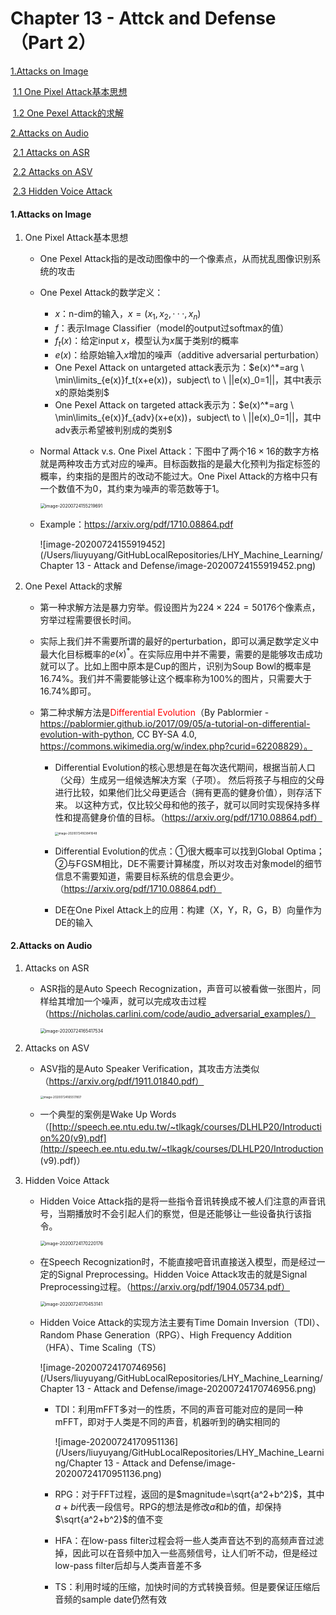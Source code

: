 # Chapter 13 - Attck and Defense（Part 2）

[1.Attacks on Image](#1)

​		[1.1 One Pixel Attack基本思想](#1.1)

​		[1.2 One Pexel Attack的求解](#1.2)

[2.Attacks on Audio](#2)

​		[2.1 Attacks on ASR](#2.1)

​		[2.2 Attacks on ASV](#2.2)

​		[2.3 Hidden Voice Attack](#2.3)



#### <span name="1">1.Attacks on Image</span>

1. <span name="1.1">One Pixel Attack基本思想</span>

   - One Pexel Attack指的是改动图像中的一个像素点，从而扰乱图像识别系统的攻击

   - One Pexel Attack的数学定义：

      - $x$：n-dim的输入，$x=(x_1,x_2,···,x_n)$
      - $f$：表示Image Classifier（model的output过softmax的值）
      - $f_t(x)$：给定input $x$，模型认为$x$属于类别$t$的概率
      - $e(x)$：给原始输入$x$增加的噪声（additive adversarial perturbation）
      - One Pexel Attack on untargeted attack表示为：$e(x)^*=arg \ \min\limits_{e(x)}f_t(x+e(x))，subject\ to \ ||e(x)_0=1||，其中t表示x的原始类别$
      - One Pexel Attack on targeted attack表示为：$e(x)^*=arg \ \min\limits_{e(x)}f_{adv}(x+e(x))，subject\ to \ ||e(x)_0=1||，其中adv表示希望被判别成的类别$

   - Normal Attack v.s.  One Pixel Attack：下图中了两个$16 \times 16$的数字方格就是两种攻击方式对应的噪声。目标函数指的是最大化预判为指定标签的概率，约束指的是图片的改动不能过大。One Pixel Attack的方格中只有一个数值不为0，其约束为噪声的零范数等于1。

      <img src="/Users/liuyuyang/GitHubLocalRepositories/LHY_Machine_Learning/Chapter 13 - Attack and Defense/image-20200724155219691.png" alt="image-20200724155219691" style="zoom:50%;" />

   - Example：https://arxiv.org/pdf/1710.08864.pdf

      ![image-20200724155919452](/Users/liuyuyang/GitHubLocalRepositories/LHY_Machine_Learning/Chapter 13 - Attack and Defense/image-20200724155919452.png)

      

2. <span name="1.2">One Pexel Attack的求解</span>

   - 第一种求解方法是暴力穷举。假设图片为$224 \times 224=50176$个像素点，穷举过程需要很长时间。

   - 实际上我们并不需要所谓的最好的perturbation，即可以满足数学定义中最大化目标概率的$e(x)^*$。在实际应用中并不需要，需要的是能够攻击成功就可以了。比如上图中原本是Cup的图片，识别为Soup Bowl的概率是16.74%。我们并不需要能够让这个概率称为100%的图片，只需要大于16.74%即可。

   - 第二种求解方法是<font color="red">Differential Evolution</font>（By Pablormier - https://pablormier.github.io/2017/09/05/a-tutorial-on-differential-evolution-with-python, CC BY-SA 4.0, https://commons.wikimedia.org/w/index.php?curid=62208829）。

     - Differential Evolution的核心思想是在每次迭代期间，根据当前人口（父母）生成另一组候选解决方案（子项）。 然后将孩子与相应的父母进行比较，如果他们比父母更适合（拥有更高的健身价值），则存活下来。 以这种方式，仅比较父母和他的孩子，就可以同时实现保持多样性和提高健身价值的目标。（https://arxiv.org/pdf/1710.08864.pdf）

       <img src="/Users/liuyuyang/GitHubLocalRepositories/LHY_Machine_Learning/Chapter 13 - Attack and Defense/image-20200724163841648.png" alt="image-20200724163841648" style="zoom:33%;" />

     - Differential Evolution的优点：①很大概率可以找到Global Optima；②与FGSM相比，DE不需要计算梯度，所以对攻击对象model的细节信息不需要知道，需要目标系统的信息会更少。（https://arxiv.org/pdf/1710.08864.pdf）

     - DE在One Pixel Attack上的应用：构建（X，Y，R，G，B）向量作为DE的输入

       



#### <span name="2">2.Attacks on Audio</span>

1. <span name="2.1">Attacks on ASR</span>

   - ASR指的是Auto Speech Recognization，声音可以被看做一张图片，同样给其增加一个噪声，就可以完成攻击过程（https://nicholas.carlini.com/code/audio_adversarial_examples/）

     <img src="/Users/liuyuyang/GitHubLocalRepositories/LHY_Machine_Learning/Chapter 13 - Attack and Defense/image-20200724165417534.png" alt="image-20200724165417534" style="zoom:50%;" />

     

2. <span name="2.2">Attacks on ASV</span>

   - ASV指的是Auto Speaker Verification，其攻击方法类似（https://arxiv.org/pdf/1911.01840.pdf）

     <img src="/Users/liuyuyang/GitHubLocalRepositories/LHY_Machine_Learning/Chapter 13 - Attack and Defense/image-20200724165517807.png" alt="image-20200724165517807" style="zoom:33%;" />

   - 一个典型的案例是Wake Up Words（[http://speech.ee.ntu.edu.tw/~tlkagk/courses/DLHLP20/Introduction%20(v9).pdf](http://speech.ee.ntu.edu.tw/~tlkagk/courses/DLHLP20/Introduction (v9).pdf)）

     

3. <span name="2.3">Hidden Voice Attack</span>

   - Hidden Voice Attack指的是将一些指令音讯转换成不被人们注意的声音讯号，当期播放时不会引起人们的察觉，但是还能够让一些设备执行该指令。

     <img src="/Users/liuyuyang/GitHubLocalRepositories/LHY_Machine_Learning/Chapter 13 - Attack and Defense/image-20200724170220176.png" alt="image-20200724170220176" style="zoom:50%;" />

   - 在Speech Recognization时，不能直接吧音讯直接送入模型，而是经过一定的Signal Preprocessing。Hidden Voice Attack攻击的就是Signal Preprocessing过程。（https://arxiv.org/pdf/1904.05734.pdf）

     <img src="/Users/liuyuyang/GitHubLocalRepositories/LHY_Machine_Learning/Chapter 13 - Attack and Defense/image-20200724170453141.png" alt="image-20200724170453141" style="zoom: 50%;" />

   - Hidden Voice Attack的实现方法主要有Time Domain Inversion（TDI）、Random Phase Generation（RPG）、High Frequency Addition（HFA）、Time Scaling（TS）

     ![image-20200724170746956](/Users/liuyuyang/GitHubLocalRepositories/LHY_Machine_Learning/Chapter 13 - Attack and Defense/image-20200724170746956.png)

     - TDI：利用mFFT多对一的性质，不同的声音可能对应的是同一种mFFT，即对于人类是不同的声音，机器听到的确实相同的

       ![image-20200724170951136](/Users/liuyuyang/GitHubLocalRepositories/LHY_Machine_Learning/Chapter 13 - Attack and Defense/image-20200724170951136.png)

     - RPG：对于FFT过程，返回的是$magnitude=\sqrt{a^2+b^2}$，其中$a+bi$代表一段信号。RPG的想法是修改$a$和$b$的值，却保持$\sqrt{a^2+b^2}$的值不变

     - HFA：在low-pass filter过程会将一些人类声音达不到的高频声音过滤掉，因此可以在音频中加入一些高频信号，让人们听不动，但是经过low-pass filter后却与人类声音差不多

     - TS：利用时域的压缩，加快时间的方式转换音频。但是要保证压缩后音频的sample date仍然有效

       


